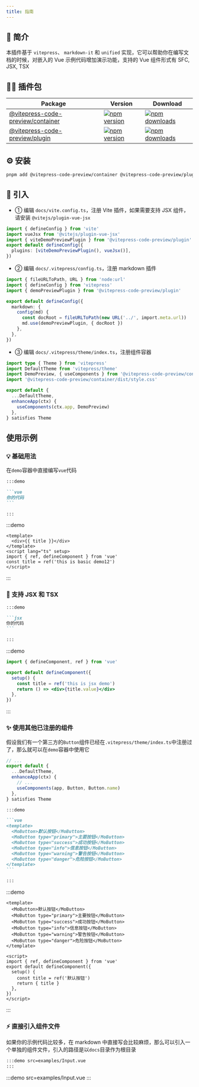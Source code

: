 ```yaml
---
title: 指南
---
```


## 🎉 简介

本插件基于 `vitepress`、 `markdown-it` 和 `unified` 实现，它可以帮助你在编写文档的时候，对嵌入的 Vue 示例代码增加演示功能，支持的 Vue 组件形式有 SFC, JSX, TSX

## 🏄‍♂️ 插件包

| Package                                                         | Version                                                     | Download                                                        |
| --------------------------------------------------------------- | ----------------------------------------------------------- | --------------------------------------------------------------- |
| [@vitepress-code-preview/container][container-source-code-href] | [![npm version][container-version]][container-version-href] | [![npm downloads][container-downloads]][container-version-href] |
| [@vitepress-code-preview/plugin][plugin-source-code-href]       | [![npm version][plugin-version]][plugin-version-href]       | [![npm downloads][plugin-downloads]][plugin-version-href]       |

## ⚙ 安装

```sh
pnpm add @vitepress-code-preview/container @vitepress-code-preview/plugin
```

## 🚀 引入

- ① 编辑 `docs/vite.config.ts`，注册 Vite 插件，如果需要支持 JSX 组件，请安装 `@vitejs/plugin-vue-jsx`

```ts
import { defineConfig } from 'vite'
import vueJsx from '@vitejs/plugin-vue-jsx'
import { viteDemoPreviewPlugin } from '@vitepress-code-preview/plugin'
export default defineConfig({
  plugins: [viteDemoPreviewPlugin(), vueJsx()],
})
```

- ② 编辑 `docs/.vitepress/config.ts`，注册 markdown 插件

```ts
import { fileURLToPath, URL } from 'node:url'
import { defineConfig } from 'vitepress'
import { demoPreviewPlugin } from '@vitepress-code-preview/plugin'

export default defineConfig({
  markdown: {
    config(md) {
      const docRoot = fileURLToPath(new URL('../', import.meta.url))
      md.use(demoPreviewPlugin, { docRoot })
    },
  },
})
```

- ③ 编辑 `docs/.vitepress/theme/index.ts`，注册组件容器

```ts
import type { Theme } from 'vitepress'
import DefaultTheme from 'vitepress/theme'
import DemoPreview, { useComponents } from '@vitepress-code-preview/container'
import '@vitepress-code-preview/container/dist/style.css'

export default {
  ...DefaultTheme,
  enhanceApp(ctx) {
    useComponents(ctx.app, DemoPreview)
  },
} satisfies Theme
```

## 使用示例

### 💡 基础用法

在`demo`容器中直接编写`vue`代码

````md
:::demo

```vue
你的代码
```

:::
````

:::demo

```vue
<template>
  <div>{{ title }}</div>
</template>
<script lang="ts" setup>
import { ref, defineComponent } from 'vue'
const title = ref('this is basic demo12')
</script>
```

:::

### 💪 支持 JSX 和 TSX

````md
:::demo

```jsx
你的代码
```

:::
````

:::demo

```jsx
import { defineComponent, ref } from 'vue'

export default defineComponent({
  setup() {
    const title = ref('this is jsx demo')
    return () => <div>{title.value}</div>
  },
})
```

:::

### ✨ 使用其他已注册的组件

假设我们有一个第三方的`Button`组件已经在`.vitepress/theme/index.ts`中注册过了，那么就可以在`demo`容器中使用它

```ts
// ...
export default {
  ...DefaultTheme,
  enhanceApp(ctx) {
    // ...
    useComponents(app, Button, Button.name)
  },
} satisfies Theme
```

````md
:::demo

```vue
<template>
  <MoButton>默认按钮</MoButton>
  <MoButton type="primary">主要按钮</MoButton>
  <MoButton type="success">成功按钮</MoButton>
  <MoButton type="info">信息按钮</MoButton>
  <MoButton type="warning">警告按钮</MoButton>
  <MoButton type="danger">危险按钮</MoButton>
</template>
```

:::
````

:::demo

```vue
<template>
  <MoButton>默认按钮</MoButton>
  <MoButton type="primary">主要按钮</MoButton>
  <MoButton type="success">成功按钮</MoButton>
  <MoButton type="info">信息按钮</MoButton>
  <MoButton type="warning">警告按钮</MoButton>
  <MoButton type="danger">危险按钮</MoButton>
</template>

<script>
import { ref, defineComponent } from 'vue'
export default defineComponent({
  setup() {
    const title = ref('默认按钮')
    return { title }
  },
})
</script>
```

:::

### ⚡ 直接引入组件文件

如果你的示例代码比较多，在 markdown 中直接写会比较麻烦，那么可以引入一个单独的组件文件，引入的路径是以`docs`目录作为根目录

```md
:::demo src=examples/Input.vue
:::
```

:::demo src=examples/Input.vue
:::

<!-- Badges -->

[container-version]: https://img.shields.io/npm/v/@vitepress-code-preview/container/latest.svg?style=flat&colorA=18181B&colorB=28CF8D
[container-downloads]: https://img.shields.io/npm/dm/@vitepress-code-preview/container.svg?style=flat&colorA=18181B&colorB=28CF8D
[container-version-href]: https://npmjs.com/package/@vitepress-code-preview/container
[container-source-code-href]: https://github.com/welives/vitepress-code-preview/blob/main/packages/container
[plugin-version]: https://img.shields.io/npm/v/@vitepress-code-preview/plugin/latest.svg?style=flat&colorA=18181B&colorB=28CF8D
[plugin-downloads]: https://img.shields.io/npm/dm/@vitepress-code-preview/plugin.svg?style=flat&colorA=18181B&colorB=28CF8D
[plugin-version-href]: https://npmjs.com/package/@vitepress-code-preview/plugin
[plugin-source-code-href]: https://github.com/welives/vitepress-code-preview/blob/main/packages/plugin
